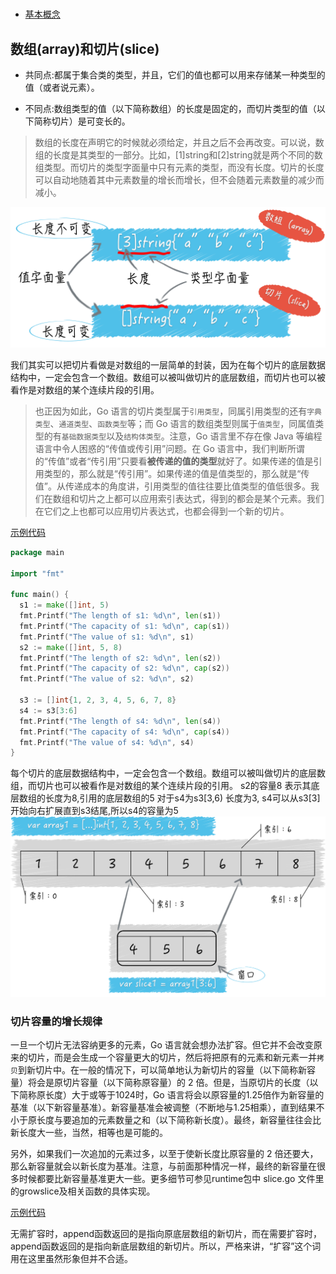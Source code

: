 #

* [基本概念](#数组(array)和切片(slice))

## 数组(array)和切片(slice)

* 共同点:都属于集合类的类型，并且，它们的值也都可以用来存储某一种类型的值（或者说元素）。

* 不同点:数组类型的值（以下简称数组）的长度是固定的，而切片类型的值（以下简称切片）是可变长的。

> 数组的长度在声明它的时候就必须给定，并且之后不会再改变。可以说，数组的长度是其类型的一部分。比如，[1]string和[2]string就是两个不同的数组类型。而切片的类型字面量中只有元素的类型，而没有长度。切片的长度可以自动地随着其中元素数量的增长而增长，但不会随着元素数量的减少而减小。

![数组和切片](./resource/数组和切片.png)

我们其实可以把切片看做是对数组的一层简单的封装，因为在每个切片的底层数据结构中，一定会包含一个数组。数组可以被叫做切片的底层数组，而切片也可以被看作是对数组的某个连续片段的引用。

> 也正因为如此，Go 语言的切片类型属于`引用类型`，同属引用类型的还有`字典类型`、`通道类型`、`函数类型`等；而 Go 语言的数组类型则属于`值类型`，同属值类型的有`基础数据类型`以及`结构体类型`。注意，Go 语言里不存在像 Java 等编程语言中令人困惑的“传值或传引用”问题。在 Go 语言中，我们判断所谓的“传值”或者“传引用”只要看**被传递的值的类型**就好了。如果传递的值是引用类型的，那么就是“传引用”。如果传递的值是值类型的，那么就是“传值”。从传递成本的角度讲，引用类型的值往往要比值类型的值低很多。我们在数组和切片之上都可以应用索引表达式，得到的都会是某个元素。我们在它们之上也都可以应用切片表达式，也都会得到一个新的切片。

[示例代码](./code/array/array_slice_test.go)

```go
package main

import "fmt"

func main() {
  s1 := make([]int, 5)
  fmt.Printf("The length of s1: %d\n", len(s1))
  fmt.Printf("The capacity of s1: %d\n", cap(s1))
  fmt.Printf("The value of s1: %d\n", s1)
  s2 := make([]int, 5, 8)
  fmt.Printf("The length of s2: %d\n", len(s2))
  fmt.Printf("The capacity of s2: %d\n", cap(s2))
  fmt.Printf("The value of s2: %d\n", s2)

  s3 := []int{1, 2, 3, 4, 5, 6, 7, 8}
  s4 := s3[3:6]
  fmt.Printf("The length of s4: %d\n", len(s4))
  fmt.Printf("The capacity of s4: %d\n", cap(s4))
  fmt.Printf("The value of s4: %d\n", s4)
}
```

每个切片的底层数据结构中，一定会包含一个数组。数组可以被叫做切片的底层数组，而切片也可以被看作是对数组的某个连续片段的引用。
s2的容量8 表示其底层数组的长度为8,引用的底层数组的5
对于s4为s3[3,6) 长度为3, s4可以从s3[3]开始向右扩展直到s3结尾,所以s4的容量为5
![切片数组关系](./resource/数组切片关系.png)

### 切片容量的增长规律

一旦一个切片无法容纳更多的元素，Go 语言就会想办法扩容。但它并不会改变原来的切片，而是会生成一个容量更大的切片，然后将把原有的元素和新元素一并`拷贝`到新切片中。在一般的情况下，可以简单地认为新切片的容量（以下简称新容量）将会是原切片容量（以下简称原容量）的 2 倍。但是，当原切片的长度（以下简称原长度）大于或等于1024时，Go 语言将会以原容量的1.25倍作为新容量的基准（以下新容量基准）。新容量基准会被调整（不断地与1.25相乘），直到结果不小于原长度与要追加的元素数量之和（以下简称新长度）。最终，新容量往往会比新长度大一些，当然，相等也是可能的。

另外，如果我们一次追加的元素过多，以至于使新长度比原容量的 2 倍还要大，那么新容量就会以新长度为基准。注意，与前面那种情况一样，最终的新容量在很多时候都要比新容量基准更大一些。更多细节可参见runtime包中 slice.go 文件里的growslice及相关函数的具体实现。

[示例代码](./code/array/array_slice_test.go)

无需扩容时，append函数返回的是指向原底层数组的新切片，而在需要扩容时，append函数返回的是指向新底层数组的新切片。所以，严格来讲，“扩容”这个词用在这里虽然形象但并不合适。
